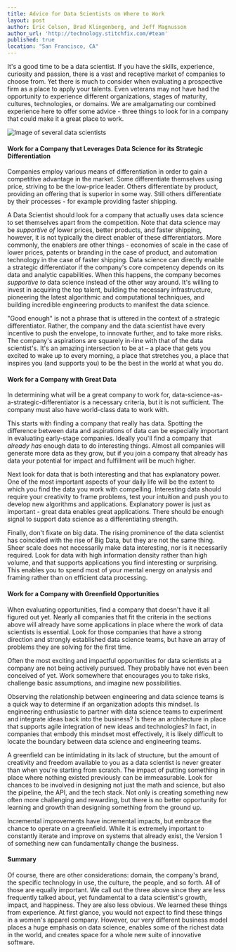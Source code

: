 ```yaml
---
title: Advice for Data Scientists on Where to Work
layout: post
author: Eric Colson, Brad Klingenberg, and Jeff Magnusson
author_url: 'http://technology.stitchfix.com/#team'
published: true
location: "San Francisco, CA"
---
```


It's a good time to be a data scientist. If you have the skills,
experience, curiosity and passion, there is a vast and receptive market
of companies to choose from. Yet there is much to consider when
evaluating a prospective firm as a place to apply your talents. Even
veterans may not have had the opportunity to experience different
organizations, stages of maturity, cultures, technologies, or domains.
We are amalgamating our combined experience here to offer some advice -
three things to look for in a company that could make it a great place
to work.


![Image of several data scientists](/assets/images/blog/three_data_scientists.jpg)

####  Work for a Company that Leverages Data Science for its Strategic Differentiation
Companies employ various means of differentiation in order to gain a
competitive advantage in the market. Some differentiate themselves using
price, striving to be the low-price leader. Others differentiate by
product, providing an offering that is superior in some way. Still
others differentiate by their processes - for example providing faster
shipping.

A Data Scientist should look for a company that actually uses data
science to set themselves apart from the competition. Note that data
science may be *supportive of* lower prices, better products, and faster
shipping, however, it is not typically the direct enabler of these
differentiators. More commonly, the enablers are other things -
economies of scale in the case of lower prices, patents or branding in
the case of product, and automation technology in the case of faster
shipping. Data science can directly enable a strategic differentiator if
the company's core competency depends on its data and analytic
capabilities. When this happens, the company becomes *supportive to*
data science instead of the other way around. It's willing to invest in
acquiring the top talent, building the necessary infrastructure,
pioneering the latest algorithmic and computational techniques, and
building incredible engineering products to manifest the data science.

"Good enough" is not a phrase that is uttered in the context of a
strategic differentiator. Rather, the company and the data scientist
have every incentive to push the envelope, to innovate further, and to
take more risks. The company's aspirations are squarely in-line with
that of the data scientist's. It's an amazing intersection to be at – a
place that gets you excited to wake up to every morning, a place that
stretches you, a place that inspires you (and supports you) to be the
best in the world at what you do.

#### Work for a Company with Great Data
In determining what will be a great company to work for,
data-science-as-a-strategic-differentiator is a necessary criteria, but
it is not sufficient. The company must also have world-class data to
work with.

This starts with finding a company that really has data. Spotting the
difference between data and aspirations of data can be especially
important in evaluating early-stage companies. Ideally you'll find a
company that *already has* enough data to do interesting things. Almost
all companies will generate more data as they grow, but if you join a
company that already has data your potential for impact and fulfillment
will be much higher.

Next look for data that is both interesting and that has explanatory
power. One of the most important aspects of your daily life will be the
extent to which you find the data you work with compelling. Interesting
data should require your creativity to frame problems, test your
intuition and push you to develop new algorithms and applications.
Explanatory power is just as important - great data enables great
applications. There should be enough signal to support data science as a
differentiating strength.

Finally, don't fixate on big data. The rising prominence of the data
scientist has coincided with the rise of Big Data, but they are not the
same thing. Sheer scale does not necessarily make data interesting, nor
is it necessarily required. Look for data with high information density
rather than high volume, and that supports applications you find
interesting or surprising. This enables you to spend most of your mental
energy on analysis and framing rather than on efficient data processing.

#### Work for a Company with Greenfield Opportunities
When evaluating opportunities, find a company that doesn't have it all
figured out yet. Nearly all companies that fit the criteria in the
sections above will already have some applications in place where the
work of data scientists is essential. Look for those companies that have
a strong direction and strongly established data science teams, but have
an array of problems they are solving for the first time.

Often the most exciting and impactful opportunities for data scientists
at a company are not being actively pursued. They probably have not even
been conceived of yet. Work somewhere that encourages you to take risks,
challenge basic assumptions, and imagine new possibilities.

Observing the relationship between engineering and data science teams is
a quick way to determine if an organization adopts this mindset. Is
engineering enthusiastic to partner with data science teams to
experiment and integrate ideas back into the business? Is there an
architecture in place that supports agile integration of new ideas and
technologies? In fact, in companies that embody this mindset most
effectively, it is likely difficult to locate the boundary between data
science and engineering teams.

A greenfield can be intimidating in its lack of structure, but the
amount of creativity and freedom available to you as a data scientist is
never greater than when you're starting from scratch. The impact of
putting something in place where nothing existed previously can be
immeasurable. Look for chances to be involved in designing not just the
math and science, but also the pipeline, the API, and the tech stack.
Not only is creating something new often more challenging and rewarding,
but there is no better opportunity for learning and growth than
designing something from the ground up.

Incremental improvements have incremental impacts, but embrace the
chance to operate on a greenfield. While it is extremely important to
constantly iterate and improve on systems that already exist, the
Version 1 of something new can fundamentally change the business.

#### Summary
Of course, there are other considerations: domain, the company's brand,
the specific technology in use, the culture, the people, and so forth. All of
those are equally important. We call out the three above since they are
less frequently talked about, yet fundamental to a data scientist's
growth, impact, and happiness. They are also less obvious. We learned
these things from experience. At first glance, you would not expect to
find these things in a women's apparel company. However, our very
different business model places a huge emphasis on data science, enables
some of the richest data in the world, and creates space for a whole new
suite of innovative software.
